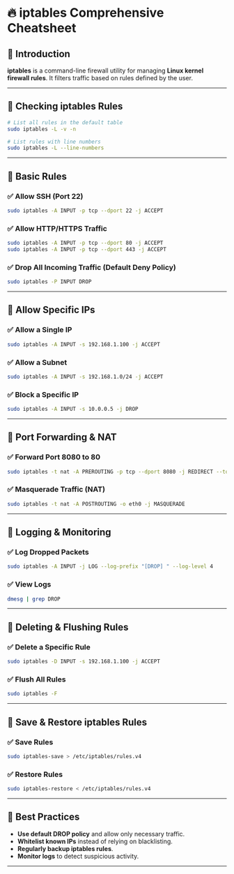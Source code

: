 # 🔥 iptables Comprehensive Cheatsheet

## 🔹 Introduction
**iptables** is a command-line firewall utility for managing **Linux kernel firewall rules**. It filters traffic based on rules defined by the user.

---

## 🔹 Checking iptables Rules
```sh
# List all rules in the default table
sudo iptables -L -v -n

# List rules with line numbers
sudo iptables -L --line-numbers
```

---

## 🔹 Basic Rules
### ✅ Allow SSH (Port 22)
```sh
sudo iptables -A INPUT -p tcp --dport 22 -j ACCEPT
```

### ✅ Allow HTTP/HTTPS Traffic
```sh
sudo iptables -A INPUT -p tcp --dport 80 -j ACCEPT
sudo iptables -A INPUT -p tcp --dport 443 -j ACCEPT
```

### ✅ Drop All Incoming Traffic (Default Deny Policy)
```sh
sudo iptables -P INPUT DROP
```

---

## 🔹 Allow Specific IPs
### ✅ Allow a Single IP
```sh
sudo iptables -A INPUT -s 192.168.1.100 -j ACCEPT
```

### ✅ Allow a Subnet
```sh
sudo iptables -A INPUT -s 192.168.1.0/24 -j ACCEPT
```

### ✅ Block a Specific IP
```sh
sudo iptables -A INPUT -s 10.0.0.5 -j DROP
```

---

## 🔹 Port Forwarding & NAT
### ✅ Forward Port 8080 to 80
```sh
sudo iptables -t nat -A PREROUTING -p tcp --dport 8080 -j REDIRECT --to-port 80
```

### ✅ Masquerade Traffic (NAT)
```sh
sudo iptables -t nat -A POSTROUTING -o eth0 -j MASQUERADE
```

---

## 🔹 Logging & Monitoring
### ✅ Log Dropped Packets
```sh
sudo iptables -A INPUT -j LOG --log-prefix "[DROP] " --log-level 4
```

### ✅ View Logs
```sh
dmesg | grep DROP
```

---

## 🔹 Deleting & Flushing Rules
### ✅ Delete a Specific Rule
```sh
sudo iptables -D INPUT -s 192.168.1.100 -j ACCEPT
```

### ✅ Flush All Rules
```sh
sudo iptables -F
```

---

## 🔹 Save & Restore iptables Rules
### ✅ Save Rules
```sh
sudo iptables-save > /etc/iptables/rules.v4
```

### ✅ Restore Rules
```sh
sudo iptables-restore < /etc/iptables/rules.v4
```

---

## 🔹 Best Practices
- **Use default DROP policy** and allow only necessary traffic.
- **Whitelist known IPs** instead of relying on blacklisting.
- **Regularly backup iptables rules**.
- **Monitor logs** to detect suspicious activity.

---